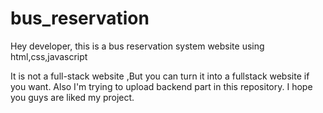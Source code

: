 # bus_reservation

Hey developer, this is a bus reservation system website using html,css,javascript

It is not a full-stack website ,But you can turn it into a fullstack website if you want. Also I'm trying to upload backend part in this repository. I hope you guys are liked my project.
